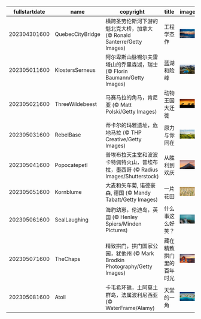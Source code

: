 |fullstartdate|name|copyright|title|image|
|--|--|--|--|--|
202304301600|QuebecCityBridge|横跨圣劳伦斯河下游的魁北克大桥，加拿大 (© Ronald Santerre/Getty Images)|工程学杰作|![](/zh-CN/2023/05/202304301600QuebecCityBridge.jpg)|
202305011600|KlostersSerneus|阿尔卑斯山脉锡尔夫雷塔山的乔里森湖，瑞士 (© Florin Baumann/Getty Images)|蓝湖和险峰|![](/zh-CN/2023/05/202305011600KlostersSerneus.jpg)|
202305021600|ThreeWildebeest|马赛马拉的角马，肯尼亚 (© Matt Polski/Getty Images)|动物王国大迁徙|![](/zh-CN/2023/05/202305021600ThreeWildebeest.jpg)|
202305031600|RebelBase|蒂卡尔的玛雅遗址，危地马拉 (© THP Creative/Getty Images)|原力与你同在|![](/zh-CN/2023/05/202305031600RebelBase.jpg)|
202305041600|Popocatepetl|普埃布拉天主堂和波波卡特佩特火山，普埃布拉，墨西哥 (© Radius Images/Shutterstock)|从胜利到欢庆|![](/zh-CN/2023/05/202305041600Popocatepetl.jpg)|
202305051600|Kornblume|大麦和矢车菊, 诺德豪森, 德国 (© Mandy Tabatt/Getty Images)|一片花田|![](/zh-CN/2023/05/202305051600Kornblume.jpg)|
202305061600|SealLaughing|海豹幼崽，伦迪岛，英国 (© Henley Spiers/Minden Pictures)|什么事这么好笑？|![](/zh-CN/2023/05/202305061600SealLaughing.jpg)|
202305071600|TheChaps|精致拱门，拱门国家公园，犹他州 (© Mark Brodkin Photography/Getty Images)|藏在精致拱门里的百年时光|![](/zh-CN/2023/05/202305071600TheChaps.jpg)|
202305081600|Atoll|卡韦希环礁，土阿莫土群岛，法属波利尼西亚 (© WaterFrame/Alamy)|天堂的一角|![](/zh-CN/2023/05/202305081600Atoll.jpg)|

